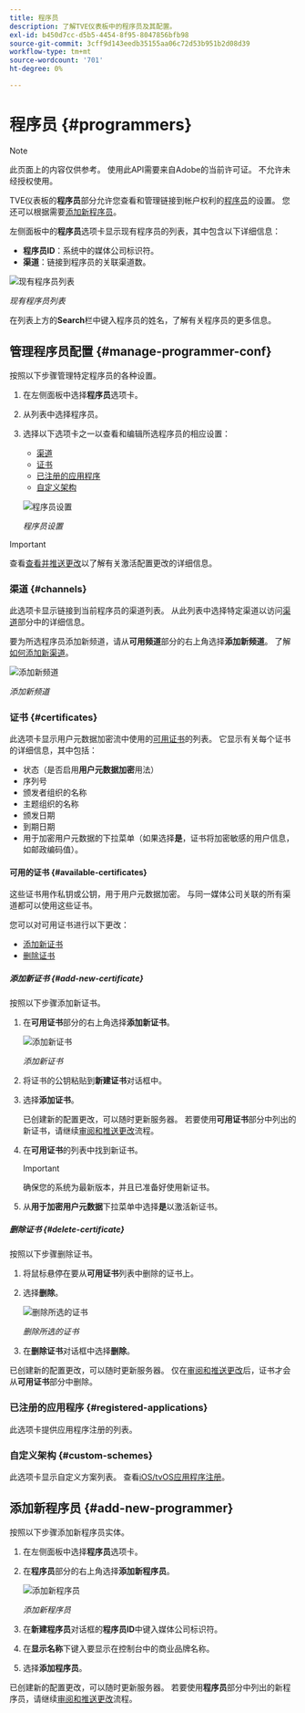 ```yaml
---
title: 程序员
description: 了解TVE仪表板中的程序员及其配置。
exl-id: b450d7cc-d5b5-4454-8f95-8047856bfb98
source-git-commit: 3cff9d143eedb35155aa06c72d53b951b2d08d39
workflow-type: tm+mt
source-wordcount: '701'
ht-degree: 0%

---
```


# 程序员 {#programmers}

>[!NOTE]
>
>此页面上的内容仅供参考。 使用此API需要来自Adobe的当前许可证。 不允许未经授权使用。

TVE仪表板的&#x200B;**程序员**&#x200B;部分允许您查看和管理链接到帐户权利的[程序员](/help/authentication/glossary.md#programmer)的设置。 您还可以根据需要[添加新程序员](#add-new-programmer)。

左侧面板中的&#x200B;**程序员**&#x200B;选项卡显示现有程序员的列表，其中包含以下详细信息：

* **程序员ID**：系统中的媒体公司标识符。
* **渠道**：链接到程序员的关联渠道数。

![现有程序员列表](assets/programmers-list.png)

*现有程序员列表*

在列表上方的&#x200B;**Search**&#x200B;栏中键入程序员的姓名，了解有关程序员的更多信息。

## 管理程序员配置 {#manage-programmer-conf}

按照以下步骤管理特定程序员的各种设置。

1. 在左侧面板中选择&#x200B;**程序员**&#x200B;选项卡。
1. 从列表中选择程序员。
1. 选择以下选项卡之一以查看和编辑所选程序员的相应设置：

   * [渠道](#channels)
   * [证书](#certificates)
   * [已注册的应用程序](#registered-applications)
   * [自定义架构](#custom-schemes)

   ![程序员设置](assets/programmer-settings.png)

   *程序员设置*

>[!IMPORTANT]
>
> 查看[查看并推送更改](/help/authentication/tve-dashboard-review-push-changes.md)以了解有关激活配置更改的详细信息。

### 渠道 {#channels}

此选项卡显示链接到当前程序员的渠道列表。 从此列表中选择特定渠道以访问[渠道](/help/authentication/tve-dashboard-channels.md)部分中的详细信息。

要为所选程序员添加新频道，请从&#x200B;**可用频道**&#x200B;部分的右上角选择&#x200B;**添加新频道**。 了解[如何添加新渠道](/help/authentication/tve-dashboard-channels.md#add-new-channel)。

![添加新频道](assets/programmers-channels.png)

*添加新频道*

### 证书 {#certificates}

此选项卡显示用户元数据加密流中使用的[可用证书](#available-certificates)的列表。 它显示有关每个证书的详细信息，其中包括：

* 状态（是否启用&#x200B;**用户元数据加密**&#x200B;用法）
* 序列号
* 颁发者组织的名称
* 主题组织的名称
* 颁发日期
* 到期日期
* 用于加密用户元数据的下拉菜单（如果选择&#x200B;**是**，证书将加密敏感的用户信息，如邮政编码值）。

#### 可用的证书 {#available-certificates}

这些证书用作私钥或公钥，用于用户元数据加密。 与同一媒体公司关联的所有渠道都可以使用这些证书。

您可以对可用证书进行以下更改：

* [添加新证书](#add-new-certificate)
* [删除证书](#delete-certificate)

##### 添加新证书 {#add-new-certificate}

按照以下步骤添加新证书。

1. 在&#x200B;**可用证书**&#x200B;部分的右上角选择&#x200B;**添加新证书**。

   ![添加新证书](assets/programmer-add-new-certificate.png)

   *添加新证书*

1. 将证书的公钥粘贴到&#x200B;**新建证书**&#x200B;对话框中。
1. 选择&#x200B;**添加证书**。

   已创建新的配置更改，可以随时更新服务器。 若要使用&#x200B;**可用证书**&#x200B;部分中列出的新证书，请继续[审阅和推送更改](/help/authentication/tve-dashboard-review-push-changes.md)流程。

1. 在&#x200B;**可用证书**&#x200B;的列表中找到新证书。

   >[!IMPORTANT]
   >
   > 确保您的系统为最新版本，并且已准备好使用新证书。

1. 从&#x200B;**用于加密用户元数据**&#x200B;下拉菜单中选择&#x200B;**是**&#x200B;以激活新证书。

##### 删除证书 {#delete-certificate}

按照以下步骤删除证书。

1. 将鼠标悬停在要从&#x200B;**可用证书**&#x200B;列表中删除的证书上。
1. 选择&#x200B;**删除**。

   ![删除所选的证书](assets/programmer-remove-certificate.png)

   *删除所选的证书*

1. 在&#x200B;**删除证书**&#x200B;对话框中选择&#x200B;**删除**。

已创建新的配置更改，可以随时更新服务器。 仅在[审阅和推送更改](/help/authentication/tve-dashboard-review-push-changes.md)后，证书才会从&#x200B;**可用证书**&#x200B;部分中删除。

### 已注册的应用程序 {#registered-applications}

此选项卡提供应用程序注册的列表。

### 自定义架构 {#custom-schemes}

此选项卡显示自定义方案列表。 查看[iOS/tvOS应用程序注册](/help/authentication/iostvos-application-registration.md)。

## 添加新程序员 {#add-new-programmer}

按照以下步骤添加新程序员实体。

1. 在左侧面板中选择&#x200B;**程序员**&#x200B;选项卡。
1. 在&#x200B;**程序员**&#x200B;部分的右上角选择&#x200B;**添加新程序员**。

   ![添加新程序员](assets/add-new-programmer.png)

   *添加新程序员*

1. 在&#x200B;**新建程序员**&#x200B;对话框的&#x200B;**程序员ID**&#x200B;中键入媒体公司标识符。
1. 在&#x200B;**显示名称**&#x200B;下键入要显示在控制台中的商业品牌名称。
1. 选择&#x200B;**添加程序员**。

已创建新的配置更改，可以随时更新服务器。 若要使用&#x200B;**程序员**&#x200B;部分中列出的新程序员，请继续[审阅和推送更改](/help/authentication/tve-dashboard-review-push-changes.md)流程。
